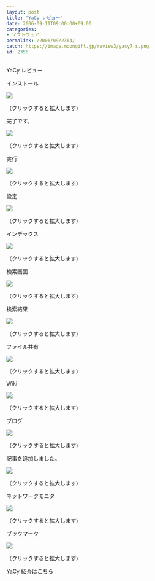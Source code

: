 ```yaml
---
layout: post
title: "YaCy レビュー"
date: 2006-09-11T09:00:00+09:00
categories:
- ソフトウェア
permalink: /2006/09/2364/
catch: https://image.moongift.jp/review3/yacy7.s.png
id: 2355
---
```

YaCy レビュー  
<!--more-->

インストール

  

[![](https://image.moongift.jp/review3/yacy1.s.png)](https://image.moongift.jp/review3/yacy1.png)  
  
（クリックすると拡大します)

  

完了です。

  

[![](https://image.moongift.jp/review3/yacy2.s.png)](https://image.moongift.jp/review3/yacy2.png)  
  
（クリックすると拡大します)

  

実行

  

[![](https://image.moongift.jp/review3/yacy3.s.png)](https://image.moongift.jp/review3/yacy3.png)  
  
（クリックすると拡大します)

  

設定

  

[![](https://image.moongift.jp/review3/yacy4.s.png)](https://image.moongift.jp/review3/yacy4.png)  
  
（クリックすると拡大します)

  

インデックス

  

[![](https://image.moongift.jp/review3/yacy5.s.png)](https://image.moongift.jp/review3/yacy5.png)  
  
（クリックすると拡大します)

  

検索画面

  

[![](https://image.moongift.jp/review3/yacy6.s.png)](https://image.moongift.jp/review3/yacy6.png)  
  
（クリックすると拡大します)

  

検索結果

  

[![](https://image.moongift.jp/review3/yacy7.s.png)](https://image.moongift.jp/review3/yacy7.png)  
  
（クリックすると拡大します)

  

ファイル共有

  

[![](https://image.moongift.jp/review3/yacy8.s.png)](https://image.moongift.jp/review3/yacy8.png)  
  
（クリックすると拡大します)

  

Wiki

  

[![](https://image.moongift.jp/review3/yacy9.s.png)](https://image.moongift.jp/review3/yacy9.png)  
  
（クリックすると拡大します)

  

ブログ

  

[![](https://image.moongift.jp/review3/yacy10.s.png)](https://image.moongift.jp/review3/yacy10.png)  
  
（クリックすると拡大します)

  

記事を追加しました。

  

[![](https://image.moongift.jp/review3/yacy11.s.png)](https://image.moongift.jp/review3/yacy11.png)  
  
（クリックすると拡大します)

  

ネットワークモニタ

  

[![](https://image.moongift.jp/review3/yacy12.s.png)](https://image.moongift.jp/review3/yacy12.png)  
  
（クリックすると拡大します)

  

ブックマーク

  

[![](https://image.moongift.jp/review3/yacy13.s.png)](https://image.moongift.jp/review3/yacy13.png)  
  
（クリックすると拡大します)

  

[YaCy 紹介はこちら](http://oss.moongift.jp/intro/i-2363.html)

